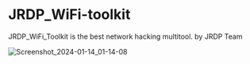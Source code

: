 # JRDP_WiFi-toolkit
JRDP_WiFi_Toolkit is the best network hacking multitool.  by JRDP Team

![Screenshot_2024-01-14_01-14-08](https://github.com/JRDPCN/WiFi_Toolkit/assets/136267216/cb416e06-510a-44f2-bee1-09932a9abc4e)
